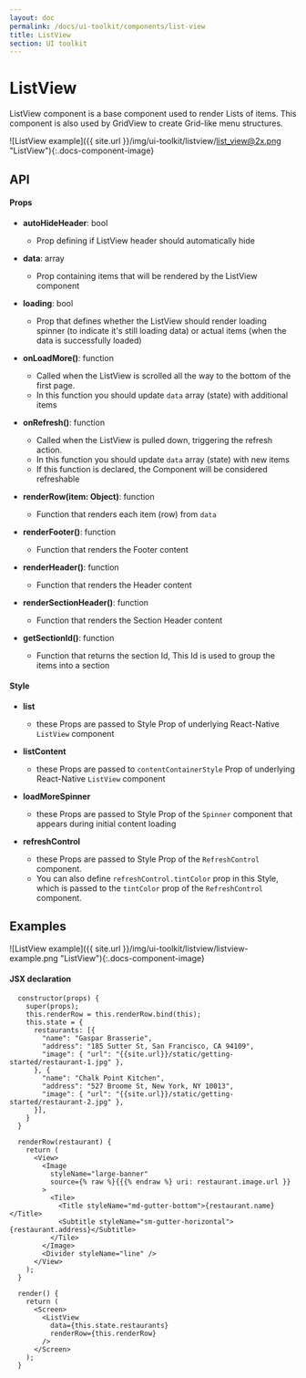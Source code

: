 ```yaml
---
layout: doc
permalink: /docs/ui-toolkit/components/list-view
title: ListView
section: UI toolkit
---
```


# ListView

ListView component is a base component used to render Lists of items. This component is also used by GridView to create Grid-like menu structures.  

![ListView example]({{ site.url }}/img/ui-toolkit/listview/list_view@2x.png "ListView"){:.docs-component-image}

## API

#### Props

* **autoHideHeader**: bool
  - Prop defining if ListView header should automatically hide

* **data**: array  
  - Prop containing items that will be rendered by the ListView component

* **loading**: bool  
  - Prop that defines whether the ListView should render loading spinner (to indicate it's still loading data) or actual items (when the data is successfully loaded)

* **onLoadMore()**: function  
  - Called when the ListView is scrolled all the way to the bottom of the first page.
  - In this function you should update `data` array (state) with additional items

* **onRefresh()**: function  
  - Called when the ListView is pulled down, triggering the refresh action.
  - In this function you should update `data` array (state) with new items
  - If this function is declared, the Component will be considered refreshable

* **renderRow(item: Object)**: function  
  - Function that renders each item (row) from `data`

* **renderFooter()**: function  
  - Function that renders the Footer content

* **renderHeader()**: function  
  - Function that renders the Header content

* **renderSectionHeader()**: function  
  - Function that renders the Section Header content
  
* **getSectionId()**: function
  - Function that returns the section Id, This Id is used to group the items into a section

#### Style

* **list**
  - these Props are passed to Style Prop of underlying React-Native `ListView` component  

* **listContent**
  - these Props are passed to `contentContainerStyle` Prop of underlying React-Native `ListView` component  

* **loadMoreSpinner**
  - these Props are passed to Style Prop of the `Spinner` component that appears during initial content loading  

* **refreshControl**
  - these Props are passed to Style Prop of the `RefreshControl` component.  
  - You can also define `refreshControl.tintColor` prop in this Style, which is passed to the `tintColor` prop of the `RefreshControl` component.

## Examples
![ListView example]({{ site.url }}/img/ui-toolkit/listview/listview-example.png "ListView"){:.docs-component-image}

#### JSX declaration
```JSX
  constructor(props) {
    super(props);
    this.renderRow = this.renderRow.bind(this);
    this.state = {
      restaurants: [{
        "name": "Gaspar Brasserie",
        "address": "185 Sutter St, San Francisco, CA 94109",
        "image": { "url": "{{site.url}}/static/getting-started/restaurant-1.jpg" },
      }, {
        "name": "Chalk Point Kitchen",
        "address": "527 Broome St, New York, NY 10013",
        "image": { "url": "{{site.url}}/static/getting-started/restaurant-2.jpg" },
      }],
    }
  }

  renderRow(restaurant) {
    return (
      <View>
        <Image
          styleName="large-banner"
          source={% raw %}{{{% endraw %} uri: restaurant.image.url }}
        >
          <Tile>
            <Title styleName="md-gutter-bottom">{restaurant.name}</Title>
            <Subtitle styleName="sm-gutter-horizontal">{restaurant.address}</Subtitle>
          </Tile>
        </Image>
        <Divider styleName="line" />
      </View>
    );
  }

  render() {
    return (
      <Screen>
        <ListView
          data={this.state.restaurants}
          renderRow={this.renderRow}
        />
      </Screen>
    );
  }
```
